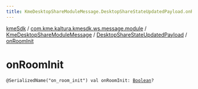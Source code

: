 ```yaml
---
title: KmeDesktopShareModuleMessage.DesktopShareStateUpdatedPayload.onRoomInit - kmeSdk
---
```


[kmeSdk](../../../index.html) / [com.kme.kaltura.kmesdk.ws.message.module](../../index.html) / [KmeDesktopShareModuleMessage](../index.html) / [DesktopShareStateUpdatedPayload](index.html) / [onRoomInit](./on-room-init.html)

# onRoomInit

`@SerializedName("on_room_init") val onRoomInit: `[`Boolean`](https://kotlinlang.org/api/latest/jvm/stdlib/kotlin/-boolean/index.html)`?`